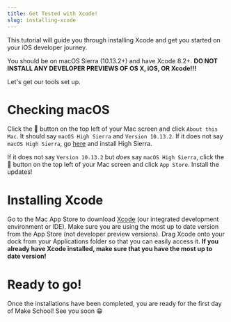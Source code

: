 ```yaml
---
title: Get Tested with Xcode!
slug: installing-xcode
---
```


This tutorial will guide you through installing Xcode and get you started on your iOS developer journey.

You should be on macOS Sierra (10.13.2+) and have Xcode 8.2+. **DO NOT INSTALL ANY DEVELOPER PREVIEWS OF OS X, iOS, OR Xcode!!!**

Let's get our tools set up.

# Checking macOS

Click the 🍎 button on the top left of your Mac screen and click `About this Mac`. It should say `macOS High Sierra` and `Version 10.13.2`. If it does not say `macOS High Sierra`, go [here](https://itunes.apple.com/us/app/macos-high-sierra/id1246284741?mt=12) and install High Sierra.

If it does not say `Version 10.13.2` but _does_ say `macOS High Sierra`, click the 🍎 button on the top left of your Mac screen and click `App Store`. Install the updates!

# Installing Xcode

Go to the Mac App Store to download [Xcode](https://itunes.apple.com/us/app/xcode/id497799835?mt=12) (our integrated development environment or IDE). Make sure you are using the most up to date version from the App Store (not developer preview versions). Drag Xcode onto your dock from your Applications folder so that you can easily access it. **If you already have Xcode installed, make sure that you have the most up to date version!**

# Ready to go!

Once the installations have been completed, you are ready for the first day of Make School! See you soon 😁
